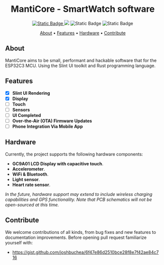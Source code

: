 <h1 align="center">
MantiCore - SmartWatch software
</h1>
<p align="center">
  <a href="https://github.com/Zaki0xFF/MantiCore/actions/workflows/rust.yml">
	  <img alt="Static Badge" src="https://img.shields.io/badge/Build-passing-brightgreen?style=for-the-badge&labelColor=%232e1000&color=%239c3700">
  </a>
	  <img src="https://img.shields.io/badge/Slint-1.2.0-brightgreen?style=for-the-badge&labelColor=%232e1000&color=%239c3700">
	  <img alt="Static Badge" src="https://img.shields.io/badge/License-GPLv3-brightgreen?style=for-the-badge&labelColor=%232e1000&color=%239c3700">
	  <img alt="Static Badge" src="https://img.shields.io/badge/Size-135KB-brightgreen?style=for-the-badge&labelColor=%232e1000&color=%239c3700">
</p>
<div align="center">
    <a href="#about">About</a>
    •
    <a href="#features">Features</a>
    •
    <a href="#hardware">Hardware</a>
    •
    <a href="#contribute">Contribute</a>
</div>

## About
MantiCore aims to be small, performant and hackable software that for the ESP32C3 MCU. Using the Slint UI toolkit and Rust programming language.
## Features
- [x] **Slint UI Rendering**
- [x]   **Display**
- [ ] **Touch**
- [ ] **Sensors**
- [ ] **UI Completed**
- [ ] **Over-the-Air (OTA) Firmware Updates**
- [ ] **Phone Integration Via Mobile App**
## Hardware
Currently, the project supports the following hardware components:
+ **GC9A01 LCD Display with capacitive touch**.
+ **Accelerometer**.
+ **WiFi & Bluetooth**.
+ **Light sensor**.
+ **Heart rate sensor**.

*In the future, hardware support may extend to include wireless charging capabilities and GPS functionality. Note that PCB schematics will not be open-sourced at this time.*
## Contribute
We welcome contributions of all kinds, from bug fixes and new features to documentation improvements. Before opening pull request familiarize yourself with: 
 + https://gist.github.com/joshbuchea/6f47e86d2510bce28f8e7f42ae84c716
